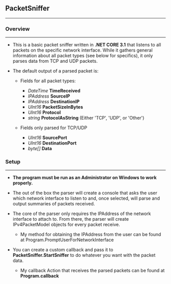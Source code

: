﻿## PacketSniffer

---

### Overview

---

- This is a basic packet sniffer written in **.NET CORE 3.1** that listens to all packets on the specific network interface. While it gathers general information about all packet types (see below for specifics), it only parses data from TCP and UDP packets.

- The default output of a parsed packet is:

  - Fields for all packet types:

    - _DateTime_ **TimeReceived**
    - _IPAddress_ **SourceIP**
    - _IPAddress_ **DestinationIP**
    - _UInt16_ **PacketSizeInBytes**
    - _UInt16_ **Protocol**
    - _string_ **ProtocolAsString** (Either 'TCP', 'UDP', or 'Other')

  - Fields only parsed for TCP/UDP
    - _UInt16_ **SourcePort**
    - _UInt16_ **DestinationPort**
    - _byte[]_ **Data**

### Setup

---

- **The program must be run as an Administrator on Windows to work properly.**

- The out of the box the parser will create a console that asks the user which network interface to listen to and, once selected, will parse and output summaries of packets received.
- The core of the parser only requires the IPAddress of the network interface to attach to. From there, the parser will create IPv4PacketModel objects for every packet receive.
  - My method for obtaining the IPAddress from the user can be found at Program.PromptUserForNetworkInterface
- You can create a custom callback and pass it to **PacketSniffer.StartSniffer** to do whatever you want with the packet data.
  - My callback Action that receives the parsed packets can be found at **Program.callback**
